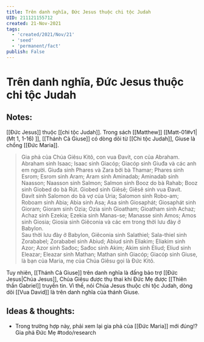 ```yaml
---
title: Trên danh nghĩa, Đức Jesus thuộc chi tộc Judah
UID: 211121155712
created: 21-Nov-2021
tags:
  - 'created/2021/Nov/21'
  - 'seed'
  - 'permanent/fact'
publish: False
---
```

# Trên danh nghĩa, Đức Jesus thuộc chi tộc Judah

## Notes:
[[Đức Jesus]] thuộc [[chi tộc Judah]]. Trong sách [[Matthew]] [[Matt-01#v1|(Mt 1, 1-16) ]], [[Thánh Cả Giuse]] có dòng dõi từ [[Chi tộc Judah]], Giuse là chồng [[Đức Maria]].

> Gia phả của Chúa Giêsu Kitô, con vua Đavít, con của Abraham. Abraham sinh Isaac; Isaac sinh Giacóp; Giacóp sinh Giuđa và các anh em người. Giuđa sinh Phares và Zara bởi bà Thamar; Phares sinh Esrom; Esrom sinh Aram; Aram sinh Aminadab; Aminadab sinh Naasson; Naasson sinh Salmon; Salmon sinh Booz do bà Rahab; Booz sinh Giobed do bà Rút. Giobed sinh Giêsê; Giêsê sinh vua Đavít.  
> Đavít sinh Salomon do bà vợ của Uria; Salomon sinh Robo-am; Roboam sinh Abia; Abia sinh Asa; Asa sinh Giosaphát; Giosaphát sinh Gioram; Gioram sinh Ozia; Ozia sinh Gioatham; Gioatham sinh Achaz; Achaz sinh Ezekia; Ezekia sinh Manas-se; Manasse sinh Amos; Amos sinh Giosia; Giosia sinh Giêconia và các em trong thời lưu đày ở Babylon.  
> Sau thời lưu đày ở Babylon, Giêconia sinh Salathiel; Sala-thiel sinh Zorababel; Zorababel sinh Abiud; Abiud sinh Eliakim; Eliakim sinh Azor; Azor sinh Sađoc; Sađoc sinh Akim; Akim sinh Eliud; Eliud sinh Eleazar; Eleazar sinh Mathan; Mathan sinh Giacóp; Giacóp sinh Giuse, là bạn của Maria, mẹ của Chúa Giêsu gọi là Đức Kitô.

Tuy nhiên, [[Thánh Cả Giuse]] trên danh nghĩa là đấng bảo trợ [[Đức Jesus|Chúa Jesus]], Chúa Giêsu được thụ thai khi Đức Mẹ được [[Thiên thần Gabriel]] truyền tin. Vì thế, nói Chúa Jesus thuộc chi tộc Judah, dòng dõi [[Vua David]] là trên danh nghĩa của thánh Giuse.

## Ideas & thoughts:
- Trong trường hợp này, phải xem lại gia phả của [[Đức Maria]] mới đúng!? Gia phả Đức Mẹ #todo/research 

